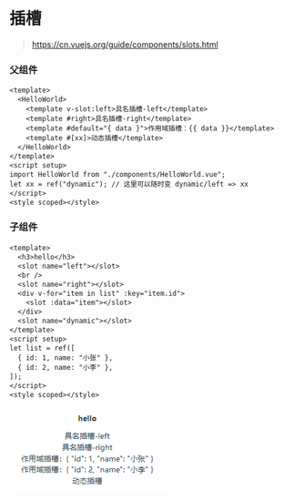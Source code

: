 # 插槽

> https://cn.vuejs.org/guide/components/slots.html

### 父组件

```
<template>
  <HelloWorld>
    <template v-slot:left>具名插槽-left</template>
    <template #right>具名插槽-right</template>
    <template #default="{ data }">作用域插槽：{{ data }}</template>
    <template #[xx]>动态插槽</template>
  </HelloWorld>
</template>
<script setup>
import HelloWorld from "./components/HelloWorld.vue";
let xx = ref("dynamic"); // 这里可以随时变 dynamic/left => xx
</script>
<style scoped></style>
```

### 子组件

```
<template>
  <h3>hello</h3>
  <slot name="left"></slot>
  <br />
  <slot name="right"></slot>
  <div v-for="item in list" :key="item.id">
    <slot :data="item"></slot>
  </div>
  <slot name="dynamic"></slot>
</template>
<script setup>
let list = ref([
  { id: 1, name: "小张" },
  { id: 2, name: "小李" },
]);
</script>
<style scoped></style>
```

![](./images/07-插槽-1692602511441.png)

